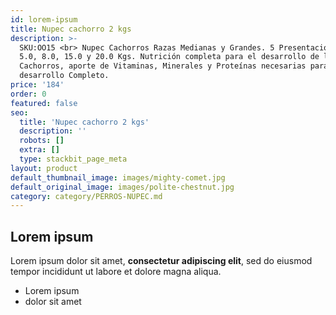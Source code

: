 ```yaml
---
id: lorem-ipsum
title: Nupec cachorro 2 kgs
description: >-
  SKU:OO15 <br> Nupec Cachorros Razas Medianas y Grandes. 5 Presentaciones: 2.0,
  5.0, 8.0, 15.0 y 20.0 Kgs. Nutrición completa para el desarrollo de los
  Cachorros, aporte de Vitaminas, Minerales y Proteínas necesarias para un
  desarrollo Completo.
price: '184'
order: 0
featured: false
seo:
  title: 'Nupec cachorro 2 kgs'
  description: ''
  robots: []
  extra: []
  type: stackbit_page_meta
layout: product
default_thumbnail_image: images/mighty-comet.jpg
default_original_image: images/polite-chestnut.jpg
category: category/PERROS-NUPEC.md
---
```

## Lorem ipsum

Lorem ipsum dolor sit amet, **consectetur adipiscing elit**, sed do eiusmod tempor incididunt ut labore et dolore magna aliqua.

- Lorem ipsum
- dolor sit amet